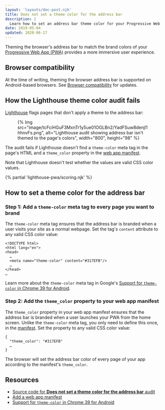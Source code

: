 ```yaml
---
layout: 'layouts/doc-post.njk'
title: Does not set a theme color for the address bar
description: |
  Learn how to set an address bar theme color for your Progressive Web App.
date: 2019-05-04
updated: 2020-06-17
---
```


Theming the browser's address bar to match the brand colors
of your [Progressive Web App (PWA)](https://web.dev/progressive-web-apps/#make-it-installable) provides a more immersive user experience.

## Browser compatibility

At the time of writing, theming the browser address bar is supported on
Android-based browsers. See
[Browser compatibility](https://developer.mozilla.org/docs/Web/Manifest/theme_color#Browser_compatibility)
for updates.

## How the Lighthouse theme color audit fails

[Lighthouse](https://developers.google.com/web/tools/lighthouse/)
flags pages that don't apply a theme to the address bar:

<figure>
  {% Img src="image/tcFciHGuF3MxnTr1y5ue01OGLBn2/YadFSuw8denjl1hhnvFs.png", alt="Lighthouse audit showing address bar isn't themed to the page's colors", width="800", height="98" %}
</figure>

The audit fails if Lighthouse doesn't find a `theme-color` meta tag in the page's
HTML and a `theme_color` property in the [web app manifest](https://web.dev/add-manifest/).

Note that Lighthouse doesn't test whether the values are valid CSS color values.

{% partial 'lighthouse-pwa/scoring.njk' %}

## How to set a theme color for the address bar

### Step 1: Add a `theme-color` meta tag to every page you want to brand

The `theme-color` meta tag ensures that the address bar is branded when
a user visits your site as a normal webpage.
Set the tag's `content` attribute to any valid CSS color value:

```html/4
<!DOCTYPE html>
<html lang="en">
<head>
  …
  <meta name="theme-color" content="#317EFB"/>
  …
</head>
…
```

Learn more about the `theme-color` meta tag in Google's
[Support for `theme-color` in Chrome 39 for Android](https://developers.google.com/web/updates/2014/11/Support-for-theme-color-in-Chrome-39-for-Android).

### Step 2: Add the `theme_color` property to your web app manifest

The `theme_color` property in your web app manifest ensures that the address
bar is branded when a user launches your PWA from the home screen.
Unlike the `theme-color` meta tag, you only need
to define this once, in the [manifest](https://web.dev/add-manifest/).
Set the property to any valid CSS color value:

```html/1
{
  "theme_color": "#317EFB"
  …
}
 ```

The browser will set the address bar color of every page of your app
according to the manifest's `theme_color`.

## Resources

- [Source code for **Does not set a theme color for the address bar** audit](https://github.com/GoogleChrome/lighthouse/blob/master/lighthouse-core/audits/themed-omnibox.js)
- [Add a web app manifest](https://web.dev/add-manifest/)
- [Support for `theme-color` in Chrome 39 for Android](https://developers.google.com/web/updates/2014/11/Support-for-theme-color-in-Chrome-39-for-Android)
